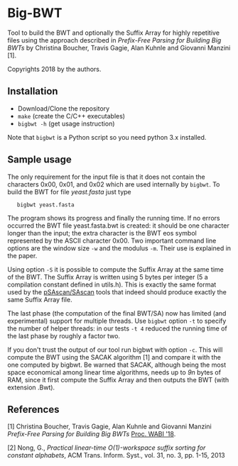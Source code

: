 # Big-BWT

Tool to build the BWT and optionally the Suffix Array for highly repetitive files using the approach described in *Prefix-Free Parsing for Building Big BWTs* by 
Christina Boucher, Travis Gagie, Alan Kuhnle and Giovanni Manzini [1].

Copyrights 2018 by the authors. 
 

## Installation

* Download/Clone the repository
* `make` (create the C/C++ executables) 
* `bigbwt -h` (get usage instruction)

Note that `bigbwt` is a Python script so you need python 3.x installed.
 

## Sample usage

The only requirement for the input file is that it does not contain the characters 0x00, 0x01, and 0x02 which are used internally by `bigbwt`. To build the BWT for file *yeast.fasta* just type

       bigbwt yeast.fasta

The program shows its progress and finally the running time. If no errors occurred the BWT file yeast.fasta.bwt is created: it should be one character longer than the input; the extra character is the BWT eos symbol represented by the ASCII character 0x00. Two important command line options are the window size `-w` and the modulus `-m`. Their use is explained in the paper. 

Using option `-S` it is possible to compute the Suffix Array at the same time of the BWT. 
The Suffix Array is written using 5 bytes per integer (5 a compilation constant defined in utils.h). This is exactly the same format used by the [pSAscan/SAscan](https://www.cs.helsinki.fi/group/pads/) tools that indeed should produce exactly the same Suffix Array file. 

The last phase (the computation of the final BWT/SA) now has limited (and experimental) support for multiple threads. 
Use `bigbwt` option `-t` to specify the number of helper threads: in our tests `-t 4` reduced the running time of the last phase by roughly a factor two.

If you don't trust the output of our tool run bigbwt with option `-c`. 
This will compute the  BWT using the SACAK algorithm [1] and compare it with the one computed by bigbwt. Be warned that SACAK, although being the most space economical among linear time algorithms, needs up to *9n* bytes of RAM, since it first compute the Suffix Array and then outputs the BWT (with extension .Bwt).


## References

\[1\]  Christina Boucher, Travis Gagie, Alan Kuhnle and Giovanni Manzini 
*Prefix-Free Parsing for Building Big BWTs* [Proc. WABI '18](http://drops.dagstuhl.de/opus/volltexte/2018/9304/).

\[2\] Nong, G., 
*Practical linear-time O(1)-workspace suffix sorting for constant alphabets*, ACM Trans. Inform. Syst., vol. 31, no. 3, pp. 1-15, 2013

